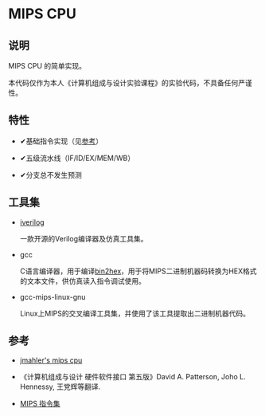 # MIPS CPU



## 说明

MIPS CPU 的简单实现。

本代码仅作为本人《计算机组成与设计实验课程》的实验代码，不具备任何严谨性。

## 特性

- ✔基础指令实现（见[参考](##参考)）

- ✔五级流水线（IF/ID/EX/MEM/WB）

- ✔分支总不发生预测



## 工具集

- [iverilog](http://iverilog.icarus.com/)

  一款开源的Verilog编译器及仿真工具集。

- gcc

  C语言编译器，用于编译[bin2hex](./test/cpu/bin2hex.c)，用于将MIPS二进制机器码转换为HEX格式的文本文件，供仿真读入指令调试使用。

- gcc-mips-linux-gnu

  Linux上MIPS的交叉编译工具集，并使用了该工具提取出二进制机器代码。



## 参考

- [jmahler's mips cpu](https://github.com/jmahler/mips-cpu)

- 《计算机组成与设计 硬件软件接口 第五版》David A. Patterson, Joho L. Hennessy, 王党辉等翻译.

- [MIPS 指令集](https://blog.csdn.net/ben_chong/article/details/51794093)